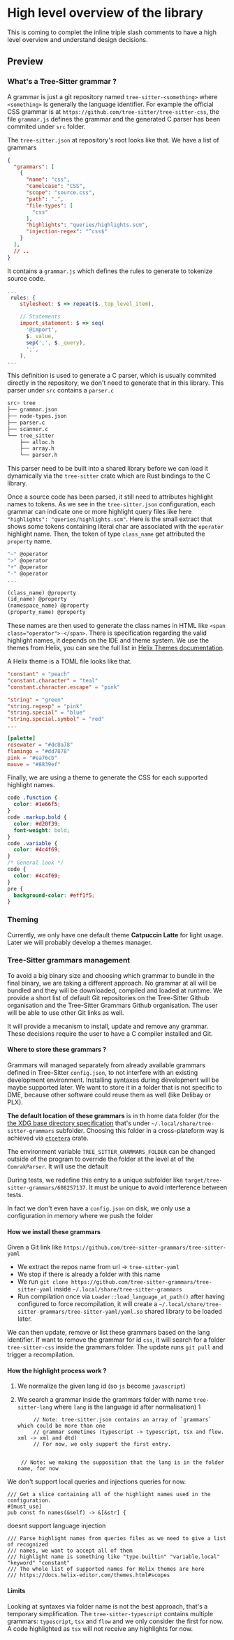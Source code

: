 # High level overview of the library
This is coming to complet the inline triple slash comments to have a high level overview and understand design decisions.

## Preview

### What's a Tree-Sitter grammar ?
A grammar is just a git repository named `tree-sitter-<something>` where `<something>` is generally the language identifier. For example the official CSS grammar is at `https://github.com/tree-sitter/tree-sitter-css`, the file `grammar.js` defines the grammar and the generated C parser has been commited under `src` folder.

The `tree-sitter.json` at repository's root looks like that. We have a list of grammars
```json
{
  "grammars": [
    {
      "name": "css",
      "camelcase": "CSS",
      "scope": "source.css",
      "path": ".",
      "file-types": [
        "css"
      ],
      "highlights": "queries/highlights.scm",
      "injection-regex": "^css$"
    }
  ],
  // ..
}
```

It contains a `grammar.js` which defines the rules to generate to tokenize source code.

```js
...
 rules: {
    stylesheet: $ => repeat($._top_level_item),

    // Statements
    import_statement: $ => seq(
      '@import',
      $._value,
      sep(',', $._query),
      ';',
    ),
...
```

This definition is used to generate a C parser, which is usually commited directly in the repository, we don't need to generate that in this library. This parser  under `src` contains a `parser.c`
```sh
src> tree
├── grammar.json
├── node-types.json
├── parser.c
├── scanner.c
└── tree_sitter
    ├── alloc.h
    ├── array.h
    └── parser.h
```

This parser need to be built into a shared library before we can load it dynamically via the `tree-sitter` crate which are Rust bindings to the C library.

Once a source code has been parsed, it still need to attributes highlight names to tokens. As we see in the `tree-sitter.json` configuration, each grammar can indicate one or more highlight query files like here `"highlights": "queries/highlights.scm"`. Here is the small extract that shows some tokens containing literal char are associated with the `operator` highlight name. Then, the token of type `class_name` get attributed the `property` name.

```scm
"~" @operator
">" @operator
"+" @operator
"-" @operator
...

(class_name) @property
(id_name) @property
(namespace_name) @property
(property_name) @property
```

These names are then used to generate the class names in HTML like `<span class="operator">-</span>`. There is specification regarding the valid highlight names, it depends on the IDE and theme system. We use the themes from Helix, you can see the full list in [Helix Themes documentation](https://docs.helix-editor.com/themes.html#syntax-highlighting).

A Helix theme is a TOML file looks like that.

```toml
"constant" = "peach"
"constant.character" = "teal"
"constant.character.escape" = "pink"

"string" = "green"
"string.regexp" = "pink"
"string.special" = "blue"
"string.special.symbol" = "red"
...

[palette]
rosewater = "#dc8a78"
flamingo = "#dd7878"
pink = "#ea76cb"
mauve = "#8839ef"
```

Finally, we are using a theme to generate the CSS for each supported highlight names.
```css
code .function {
  color: #1e66f5;
}
code .markup.bold {
  color: #d20f39;
  font-weight: bold;
}
code .variable {
  color: #4c4f69;
}
/* General look */
code {
  color: #4c4f69;
}
pre {
  background-color: #eff1f5;
}
```

### Theming
Currently, we only have one default theme **Catpuccin Latte** for light usage. Later we will probably develop a themes manager.

### Tree-Sitter grammars management
To avoid a big binary size and choosing which grammar to bundle in the final binary, we are taking a different approach. No grammar at all will be bundled and they will be downloaded, compiled and loaded at runtime. We provide a short list of default Git repositories on the Tree-Sitter Github organisation and the Tree-Sitter Grammars Github organisation. The user will be able to use other Git links as well.

It will provide a mecanism to install, update and remove any grammar.
These decisions require the user to have a C compiler installed and Git.

#### Where to store these grammars ?

Grammars will managed separately from already available grammars defined in Tree-Sitter `config.json`, to not interfere with an existing development environment. Installing syntaxes during development will be maybe supported later. We want to store it in a folder that is not specific to DME, because other software could reuse them as well (like Delibay or PLX).

**The default location of these grammars** is in th home data folder (for the [the XDG base directory specification](https://specifications.freedesktop.org/basedir-spec/latest/#basics) that's under `~/.local/share/tree-sitter-grammars` subfolder. Choosing this folder in a cross-plateform way is achieved via [`etcetera`](https://crates.io/crates/etcetera) crate.

The environment variable `TREE_SITTER_GRAMMARS_FOLDER` can be changed outside of the program to override the folder at the level at of the `ComrakParser`. It will use the default 

During tests, we redefine this entry to a unique subfolder like `target/tree-sitter-grammars/608257137`. It must be unique to avoid interference between tests.

In fact we don't even have a `config.json` on disk, we only use a configuration in memory where we push the folder

#### How we install these grammars
Given a Git link like `https://github.com/tree-sitter-grammars/tree-sitter-yaml`
- We extract the repos name from url -> `tree-sitter-yaml`
- We stop if there is already a folder with this name
- We run `git clone https://github.com/tree-sitter-grammars/tree-sitter-yaml` inside `~/.local/share/tree-sitter-grammars`
- Run compilation once via `Loader::load_language_at_path()` after having configured to force recompilation, it will create a `~/.local/share/tree-sitter-grammars/tree-sitter-yaml/yaml.so` shared library to be loaded later.

We can then update, remove or list these grammars based on the lang identifier. If want to remove the grammar for id `css`, it will search for a folder `tree-sitter-css` inside the grammars folder. The update runs `git pull` and trigger a recompilation.

#### How the highlight process work ?
1. We normalize the given lang id (so `js` become `javascript`)
1. We search a grammar inside the grammars folder with name `tree-sitter-lang` where `lang` is the language id after normalisation)
1

            // Note: tree-sitter.json contains an array of `grammars` which could be more than one
            // grammar sometimes (typescript -> typescript, tsx and flow. xml -> xml and dtd)
            // For now, we only support the first entry.


        // Note: we making the supposition that the lang is in the folder name, for now
We don't support local queries and injections queries for now.



    /// Get a slice containing all of the highlight names used in the configuration.
    #[must_use]
    pub const fn names(&self) -> &[&str] {

doesnt support language injection



    /// Parse highlight names from queries files as we need to give a list of recognized
    /// names, we want to accept all of them
    /// highlight name is something like "type.builtin" "variable.local" "keyword" "constant"
    /// The whole list of supported names for Helix themes are here
    /// https://docs.helix-editor.com/themes.html#scopes

#### Limits
Looking at syntaxes via folder name is not the best approach, that's a temporary simplification. The `tree-sitter-typescript` contains multiple grammars: `typescript`, `tsx` and `flow` and we only consider the first for now. A code highlighted as `tsx` will not receive any highlights for now.

